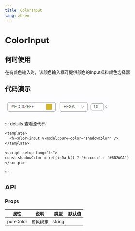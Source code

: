 ```yaml
---
title: ColorInput
lang: zh-en
---
```

# ColorInput

## 何时使用

在有颜色输入时，该颜色输入框可提供颜色的Input框和颜色选择器

## 代码演示

![1677219045878](image/ColorInput/1677219045878.png)

::: details 查看源代码

```vue
<template>
  <h-color-input v-model:pure-color="shadowColor" />
</template>

<script setup lang="ts">
const shadowColor = ref(isDark() ? '#cccccc' : '#6D2ACA')
</script>

```

:::

## API

### Props

| 属性      | 说明     | 类型   | 默认值 |
| --------- | -------- | ------ | ------ |
| pureColor | 颜色绑定 | string |        |
